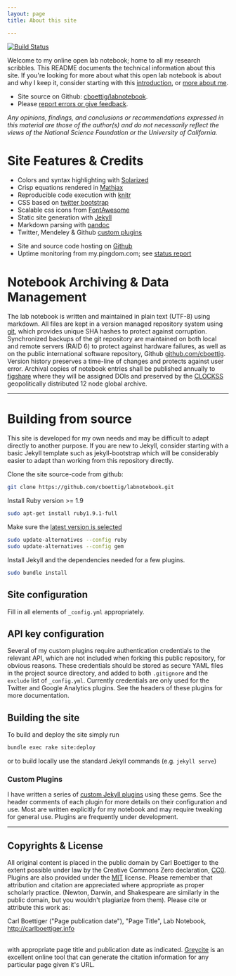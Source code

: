 ```yaml
---
layout: page
title: About this site

---
```


[![Build Status](https://travis-ci.org/cboettig/labnotebook.svg?branch=master)](https://travis-ci.org/cboettig/labnotebook)


Welcome to my online open lab notebook; home to all my research scribbles.  This README documents the technical information about this site. If you're looking for more about what this open lab notebook is about and why I keep it, consider starting with this [introduction](http://www.carlboettiger.info/2012/09/28/Welcome-to-my-lab-notebook.html), or [more about me](http://www.carlboettiger.info).



* Site source on Github: [cboettig/labnotebook](http://github.com/cboettig/labnotebook).
* Please [report errors or give feedback](https://github.com/cboettig/labnotebook/issues).


*Any opinions, findings, and conclusions or recommendations expressed in this material are those of the author(s) and do not necessarily reflect the views of the National Science Foundation or the University of California.*

Site Features & Credits
=======================

* Colors and syntax highlighting with [Solarized](http://ethanschoonover.com/solarized)
* Crisp equations rendered in [Mathjax](http://www.mathjax.org/)
* Reproducible code execution with [knitr](http://yihui.name/knitr/)
* CSS based on [twitter bootstrap](http://twitter.github.com/bootstrap/)
* Scalable css icons from [FontAwesome](http://fortawesome.github.com/Font-Awesome)
* Static site generation with [Jekyll](https://github.com/mojombo/jekyll)
* Markdown parsing with [pandoc](http://johnmacfarlane.net/pandoc/)
* Twitter, Mendeley & Github [custom plugins](https://github.com/cboettig/labnotebook/tree/master/_plugins)
<!-- * [Carbon-neutral site](http://www.dreamhost.com/green.cgi) hosting by [Dreamhost](http://dreamhost.org) -->
* Site and source code hosting on [Github](https://github.com/)
* Uptime monitoring from my.pingdom.com; see [status report](http://stats.pingdom.com/fy1sae94ydyi/616612)

Notebook Archiving & Data Management
====================================

The lab notebook is written and maintained in plain text (UTF-8) using
markdown. All files are kept in a version managed repository system using
[git](http://git-scm.com/), which provides unique SHA hashes to protect
against corruption. Synchronized backups of the git repository are
maintained on both local and remote servers (RAID 6) to protect against
hardware failures, as well as on the public international software
repository, Github [github.com/cboettig](https://github.com/cboettig).
Version history preserves a time-line of changes and protects against
user error.  Archival copies of notebook entries shall be published
annually to [figshare](http://figshare.com) where they will be assigned
DOIs and preserved by the [CLOCKSS](http://www.clockss.org/clockss/Home)
geopolitically distributed 12 node global archive.



-----------------------------------------------------

Building from source
====================

This site is developed for my own needs and may be difficult to adapt
directly to another purpose.  If you are new to Jekyll, consider starting
with a basic Jekyll template such as jekyll-bootstrap which will be
considerably easier to adapt than working from this repository directly.




Clone the site source-code from github:

```bash
git clone https://github.com/cboettig/labnotebook.git
```


Install Ruby version >= 1.9

```bash
sudo apt-get install ruby1.9.1-full
```

Make sure the [latest version is selected](http://askubuntu.com/questions/91693/how-do-you-uninstall-ruby-1-8-7-and-install-ruby-1-9-2)

```bash
sudo update-alternatives --config ruby
sudo update-alternatives --config gem
```

Install Jekyll and the dependencies needed for a few plugins.

```bash
sudo bundle install
```

Site configuration
------------------

Fill in all elements of `_config.yml` appropriately.


API key configuration
---------------------

Several of my custom plugins require authentication credentials to the
relevant API, which are not included when forking this public repository,
for obvious reasons.  These credentials should be stored as secure YAML
files in the project source directory, and added to both `.gitignore`
and the `exclude` list of `_config.yml`.  Currently credentials are only
used for the Twitter and Google Analytics plugins. See the headers of
these plugins for more documentation.


Building the site
-----------------

To build and deploy the site simply run

```bash
bundle exec rake site:deploy
```

or to build locally use the standard Jekyll commands (e.g. `jekyll serve`)


### Custom Plugins

I have written a series of [custom Jekyll
plugins](https://github.com/cboettig/labnotebook/tree/master/_plugins/jekyll-labnotebook-plugins)
using these gems.  See the header comments of each plugin for more
details on their configuration and use. Most are written explicitly
for my notebook and may require tweaking for general use. Plugins are
frequently under development.

-----------------------------------------------------------------------------------------------------------


Copyrights & License
--------------------

All original content is placed in the public domain by Carl Boettiger to
the extent possible under law by the Creative Commons Zero declaration,
[CC0](http://creativecommons.org/publicdomain/zero/1.0/).  Plugins are
also provided under the [MIT](http://opensource.org/licenses/MIT)
license.  Please remember that attribution and citation are appreciated
where appropriate as proper scholarly practice.  (Newton, Darwin,
and Shakespeare are similarly in the public domain, but you wouldn't
plagiarize from them).  Please cite or attribute this work as:
<br/>

<div vocab="http://purl.org/dc/terms/" typeof="bibliographicCitation">
<span property="creator">Carl Boettiger</span> (<span property="date">"Page publication date"</span>), <span property="title">"Page Title"</span>, <span property="source">Lab Notebook</span>, <a property="http://creativecommons.org/ns#attributionURL" href="http://carlboettiger.info">http://carlboettiger.info</a>
</div>


<br/>with appropriate page title and publication date as indicated.  [Greycite](http://greycite.knowledgeblog.org/) is an excellent online tool that can generate the citation information for any particular page given it's URL.



